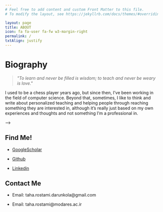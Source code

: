 ```yaml
---
# Feel free to add content and custom Front Matter to this file.
# To modify the layout, see https://jekyllrb.com/docs/themes/#overriding-theme-defaults

layout: page
title: ABOUT
icon: fa fa-user fa-fw w3-margin-right
permalink: /
txtAlign: justify
---
```



# Biography


  <blockquote class="w3-panel w3-leftbar w3-light-grey">
    <p class="w3-large"><i>"To learn and never be filled is wisdom; to teach and never be weary is love."</i></p>
  </blockquote> 

<!-- 

I used to be a chess player years ago, but since then, I've been working in the field of computer science. These days, I'm mainly focused on SMTSolvers4ML, ML4SMTSolvers, and ML + Reasoning, but I also enjoy studying the history of computation for fun. Sometimes, I like to think and write about personalized teaching and helping people through reaching something they are interested in, although it's really just based on my own experiences and thoughts and not something I'm a professional in.

-->


I used to be a chess player years ago, but since then, I’ve been working in the field of computer science. Beyond that, sometimes, I like to think and write about personalized teaching and helping people through reaching something they are interested in, although it’s really just based on my own experiences and thoughts and not something I’m a professional in.

<!-- 
<a href="https://github.com/TahaRostami/TahaRostami.github.io/raw/main/files/CV.pdf" class="w3-button w3-white w3-border w3-border-indigo w3-round-large w3-text-blue">Download My CV</a> <!--<a href="#" class="w3-button w3-white w3-border w3-border-indigo w3-round-large w3-text-blue">Download My Resume</a>-->
-->

<div class="w3-row">
  <div class="w3-col l6 m6 s12 w3">
    <h2 id="Find Me!">Find Me!</h2>
    <ul>
      <li><p><a href="https://scholar.google.com/citations?user=Uy6gXbIAAAAJ&hl=en&oi=ao">GoogleScholar</a></p></li>
      <li><p><a href="https://github.com/TahaRostami">Github</a></p></li>
      <li><p><a href="https://www.linkedin.com/in/taha-rostami-3079881a9/">Linkedin</a></p></li>
    </ul>
  </div>
  <div class="w3-col l6 m6 s12 w3">
    <h2 id="Contact Me">Contact Me</h2>
      <ul>
        <li><p>Email: taha.rostami.darunkola@gmail.com</p></li>
        <li><p>Email: taha.rostami@modares.ac.ir</p></li>
      </ul>
  </div>
</div>






